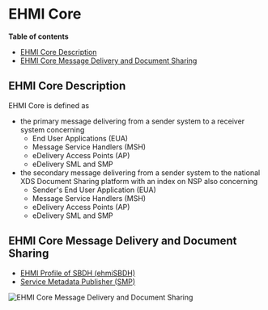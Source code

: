 # EHMI Core

**Table of contents**
- [EHMI Core Description](#ehmi-core-description)
- [EHMI Core Message Delivery and Document Sharing](#ehmi-core-message-delivery-and-document-sharing)

## EHMI Core Description

EHMI Core is defined as 
- the primary message delivering from a sender system to a receiver system concerning 
    - End User Applications (EUA)
    - Message Service Handlers (MSH)
    - eDelivery Access Points (AP)
    - eDelivery SML and SMP
- the secondary message delivering from a sender system to the national XDS Document Sharing platform with an index on NSP also concerning 
    - Sender's End User Application (EUA)
    - Message Service Handlers (MSH)
    - eDelivery Access Points (AP)
    - eDelivery SML and SMP

## EHMI Core Message Delivery and Document Sharing

- [EHMI Profile of SBDH (ehmiSBDH)](/ehmiSBDH/index.md)
- [Service Metadata Publisher (SMP)](/SMP/index.md)

![EHMI Core Message Delivery and Document Sharing](/ehmi/assets/images/1_EHMI_Meddelelsesforsendelse_og_dokumentdeling_1315x563.png)
